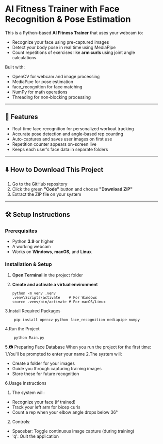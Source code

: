 # AI Fitness Trainer with Face Recognition & Pose Estimation

This is a Python-based **AI Fitness Trainer** that uses your webcam to:

- Recognize your face using pre-captured images
- Detect your body pose in real time using MediaPipe
- Count repetitions of exercises like **arm curls** using joint angle calculations

Built with:

- OpenCV for webcam and image processing
- MediaPipe for pose estimation
- face_recognition for face matching
- NumPy for math operations
- Threading for non-blocking processing

---

## 🎯 Features

- Real-time face recognition for personalized workout tracking
- Accurate pose detection and angle-based rep counting
- Auto-captures and saves user images on first use
- Repetition counter appears on-screen live
- Keeps each user's face data in separate folders

---

## ⬇️ How to Download This Project

1. Go to the GitHub repository
2. Click the green **"Code"** button and choose **"Download ZIP"**
3. Extract the ZIP file on your system

---

## 🛠 Setup Instructions

### Prerequisites
   - Python **3.9** or higher  
   - A working webcam  
   - Works on **Windows**, **macOS**, and **Linux**

### Installation & Setup
1. **Open Terminal** in the project folder  

2. **Create and activate a virtual environment**  

       python -m venv .venv
       .venv\Scripts\activate    # For Windows
       source .venv/bin/activate # For macOS/Linux

3.Install Required Packages
   
        pip install opencv-python face_recognition mediapipe numpy

4.Run the Project
   
        python Main.py

5.📷 Preparing Face Database
When you run the project for the first time:
1.You'll be prompted to enter your name
2.The system will:
- Create a folder for your images
- Guide you through capturing training images
- Store these for future recognition

6.Usage Instructions
  
1. The system will:
- Recognize your face (if trained)
- Track your left arm for bicep curls
- Count a rep when your elbow angle drops below 36°
2. Controls:
- Spacebar: Toggle continuous image capture (during training)
- 'q': Quit the application
